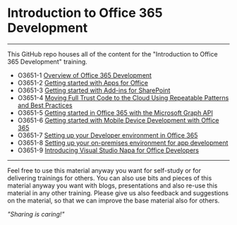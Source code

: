 # Introduction to Office 365 Development #

----------

This GitHub repo houses all of the content for the "Introduction to Office 365 Development" training.


- O3651-1 [Overview of Office 365 Development](O3651-1%20Overview%20of%20Office%20365%20Development)
- O3651-2 [Getting started with Apps for Office](O3651-2%20Getting%20started%20with%20Apps%20for%20Office)
- O3651-3 [Getting started with Add-ins for SharePoint](O3651-3%20Getting%20started%20with%20Add-ins%20for%20SharePoint)
- O3651-4 [Moving Full Trust Code to the Cloud Using Repeatable Patterns and Best Practices](O3651-4%20Moving%20Full%20Trust%20Code%20to%20the%20cloud%20using%20repeatable%20patterns%20and%20best%20practices)
- O3651-5 [Getting started in Office 365 with the Microsoft Graph API](O3651-5%20Getting%20started%20in%20Office%20365%20with%20the%20Microsoft%20Graph%20API)
- O3651-6 [Getting started with Mobile  Device Development with Office 365](O3651-6%20Mobile)
- O3651-7 [Setting up your Developer environment in Office 365](O3651-7%20Setting%20up%20your%20Developer%20environment%20in%20Office%20365)
- O3651-8 [Setting up your on-premises environment for app development](O3651-8%20Setting%20up%20your%20on-premises%20environment%20for%20add-in%20development)
- O3651-9 [Introducing Visual Studio Napa for Office Developers](O3651-9%20Introducing%20Visual%20Studio%20NAPA%20for%20Office%20Developers)

----------

Feel free to use this material anyway you want for self-study or for delivering trainings for others. You can also use bits and pieces of this material anyway you want with blogs, presentations and also re-use this material in any other training. Please give us also feedback and suggestions on the material, so that we can improve the base material also for others. 

*"Sharing is caring!"*
